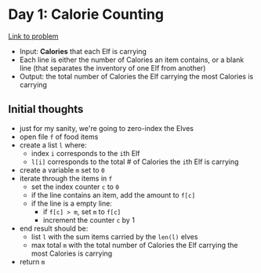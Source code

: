 # Day 1: Calorie Counting

[Link to problem](https://adventofcode.com/2022/day/1)

- Input: **Calories** that each Elf is carrying
- Each line is either the number of Calories an item contains, or a blank line (that separates the inventory of one Elf from another)
- Output: the total number of Calories the Elf carrying the most Calories is carrying

## Initial thoughts

- just for my sanity, we're going to zero-index the Elves
- open file `f` of food items
- create a list `l` where:
    - index `i` corresponds to the `i`th Elf
    - `l[i]` corresponds to the total # of Calories the `i`th Elf is carrying
- create a variable `m` set to `0`
- iterate through the items in `f`
    - set the index counter `c` to `0` 
    - if the line contains an item, add the amount to `f[c]`
    - if the line is a empty line:
        - if `f[c] > m`, set `m` to `f[c]`
        - increment the counter `c` by 1
- end result should be:
    - list `l` with the sum items carried by the `len(l)` elves
    - max total `m` with the total number of Calories the Elf carrying the most Calories is carrying
- return `m`